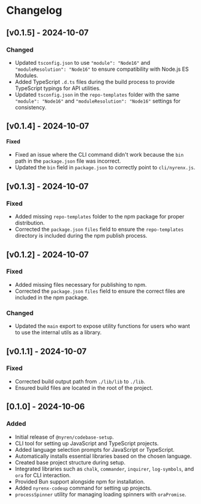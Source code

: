# Changelog

## [v0.1.5] - 2024-10-07

### Changed
- Updated `tsconfig.json` to use `"module": "Node16"` and `"moduleResolution": "Node16"` to ensure compatibility with Node.js ES Modules.
- Added TypeScript `.d.ts` files during the build process to provide TypeScript typings for API utilities.
- Updated `tsconfig.json` in the `repo-templates` folder with the same `"module": "Node16"` and `"moduleResolution": "Node16"` settings for consistency.

## [v0.1.4] - 2024-10-07

#### Fixed
- Fixed an issue where the CLI command didn't work because the `bin` path in the `package.json` file was incorrect.
- Updated the `bin` field in `package.json` to correctly point to `cli/nyrenx.js`.

## [v0.1.3] - 2024-10-07

### Fixed
- Added missing `repo-templates` folder to the npm package for proper distribution.
- Corrected the `package.json` `files` field to ensure the `repo-templates` directory is included during the npm publish process.

## [v0.1.2] - 2024-10-07

### Fixed
- Added missing files necessary for publishing to npm.
- Corrected the `package.json` `files` field to ensure the correct files are included in the npm package.

### Changed
- Updated the `main` export to expose utility functions for users who want to use the internal utils as a library.

## [v0.1.1] - 2024-10-07

### Fixed
- Corrected build output path from `./lib/lib` to `./lib`.
- Ensured build files are located in the root of the project.

## [0.1.0] - 2024-10-06

### Added
- Initial release of `@nyren/codebase-setup`.
- CLI tool for setting up JavaScript and TypeScript projects.
- Added language selection prompts for JavaScript or TypeScript.
- Automatically installs essential libraries based on the chosen language.
- Created base project structure during setup.
- Integrated libraries such as `chalk`, `commander`, `inquirer`, `log-symbols`, and `ora` for CLI interaction.
- Provided Bun support alongside npm for installation.
- Added `nyrenx-codeup` command for setting up projects.
- `processSpinner` utility for managing loading spinners with `oraPromise`.